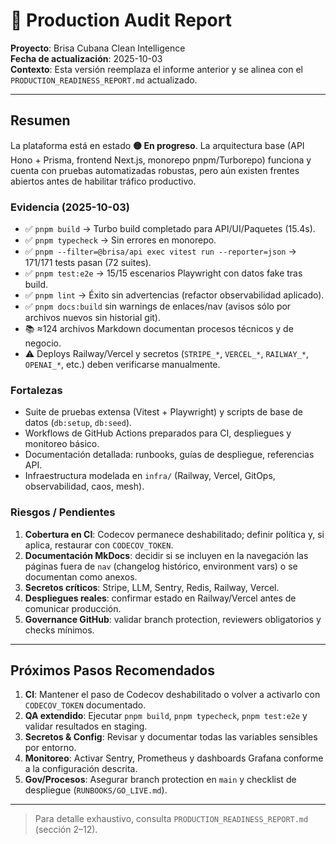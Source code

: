 # 🎯 Production Audit Report

**Proyecto**: Brisa Cubana Clean Intelligence  
**Fecha de actualización**: 2025-10-03  
**Contexto**: Esta versión reemplaza el informe anterior y se alinea con el `PRODUCTION_READINESS_REPORT.md` actualizado.

---

## Resumen

La plataforma está en estado **🟡 En progreso**. La arquitectura base (API Hono + Prisma, frontend Next.js, monorepo pnpm/Turborepo) funciona y cuenta con pruebas automatizadas robustas, pero aún existen frentes abiertos antes de habilitar tráfico productivo.

### Evidencia (2025-10-03)

- ✅ `pnpm build` → Turbo build completado para API/UI/Paquetes (15.4s).
- ✅ `pnpm typecheck` → Sin errores en monorepo.
- ✅ `pnpm --filter=@brisa/api exec vitest run --reporter=json` → 171/171 tests pasan (72 suites).
- ✅ `pnpm test:e2e` → 15/15 escenarios Playwright con datos fake tras build.
- ✅ `pnpm lint` → Éxito sin advertencias (refactor observabilidad aplicado).
- ✅ `pnpm docs:build` sin warnings de enlaces/nav (avisos sólo por archivos nuevos sin historial git).
- 📚 ≈124 archivos Markdown documentan procesos técnicos y de negocio.
- ⚠️ Deploys Railway/Vercel y secretos (`STRIPE_*`, `VERCEL_*`, `RAILWAY_*`, `OPENAI_*`, etc.) deben verificarse manualmente.

### Fortalezas

- Suite de pruebas extensa (Vitest + Playwright) y scripts de base de datos (`db:setup`, `db:seed`).
- Workflows de GitHub Actions preparados para CI, despliegues y monitoreo básico.
- Documentación detallada: runbooks, guías de despliegue, referencias API.
- Infraestructura modelada en `infra/` (Railway, Vercel, GitOps, observabilidad, caos, mesh).

### Riesgos / Pendientes

1. **Cobertura en CI**: Codecov permanece deshabilitado; definir política y, si aplica, restaurar con `CODECOV_TOKEN`.
2. **Documentación MkDocs**: decidir si se incluyen en la navegación las páginas fuera de `nav` (changelog histórico, environment vars) o se documentan como anexos.
3. **Secretos críticos**: Stripe, LLM, Sentry, Redis, Railway, Vercel.
4. **Despliegues reales**: confirmar estado en Railway/Vercel antes de comunicar producción.
5. **Governance GitHub**: validar branch protection, reviewers obligatorios y checks mínimos.

---

## Próximos Pasos Recomendados

1. **CI**: Mantener el paso de Codecov deshabilitado o volver a activarlo con `CODECOV_TOKEN` documentado.
2. **QA extendido**: Ejecutar `pnpm build`, `pnpm typecheck`, `pnpm test:e2e` y validar resultados en staging.
3. **Secretos & Config**: Revisar y documentar todas las variables sensibles por entorno.
4. **Monitoreo**: Activar Sentry, Prometheus y dashboards Grafana conforme a la configuración descrita.
5. **Gov/Procesos**: Asegurar branch protection en `main` y checklist de despliegue (`RUNBOOKS/GO_LIVE.md`).

---

> Para detalle exhaustivo, consulta `PRODUCTION_READINESS_REPORT.md` (sección 2–12).
